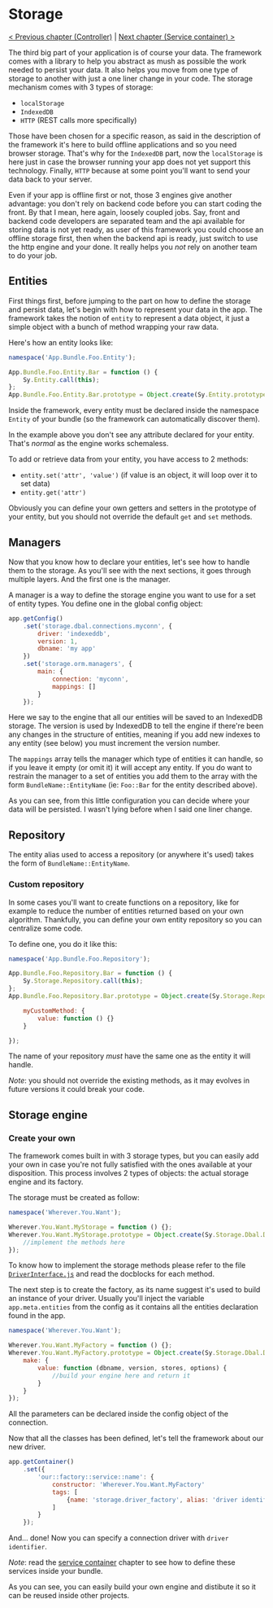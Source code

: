 # Storage

[< Previous chapter (Controller)](controller.md) | [Next chapter (Service container) >](service-container.md)

The third big part of your application is of course your data. The framework comes with a library to help you abstract as mush as possible the work needed to persist your data. It also helps you move from one type of storage to another with just a one liner change in your code. The storage mechanism comes with 3 types of storage:

* `localStorage`
* `IndexedDB`
* `HTTP` (REST calls more specifically)

Those have been chosen for a specific reason, as said in the description of the framework it's here to build offline applications and so you need browser storage. That's why for the `IndexedDB` part, now the `localStorage` is here just in case the browser running your app does not yet support this technology. Finally, `HTTP` because at some point you'll want to send your data back to your server.

Even if your app is offline first or not, those 3 engines give another advantage: you don't rely on backend code before you can start coding the front. By that I mean, here again, loosely coupled jobs. Say, front and backend code developers are separated team and the api available for storing data is not yet ready, as user of this framework you could choose an offline storage first, then when the backend api is ready, just switch to use the http engine and your done.
It really helps you *not* rely on another team to do your job.

## Entities

First things first, before jumping to the part on how to define the storage and persist data, let's begin with how to represent your data in the app. The framework takes the notion of `entity` to represent a data object, it just a simple object with a bunch of method wrapping your raw data.

Here's how an entity looks like:
```js
namespace('App.Bundle.Foo.Entity');

App.Bundle.Foo.Entity.Bar = function () {
    Sy.Entity.call(this);
};
App.Bundle.Foo.Entity.Bar.prototype = Object.create(Sy.Entity.prototype);
```
Inside the framework, every entity must be declared inside the namespace `Entity` of your bundle (so the framework can automatically discover them).

In the example above you don't see any attribute declared for your entity. That's *normal* as the engine works schemaless.

To add or retrieve data from your entity, you have access to 2 methods:

* `entity.set('attr', 'value')` (if value is an object, it will loop over it to set data)
* `entity.get('attr')`

Obviously you can define your own getters and setters in the prototype of your entity, but you should not override the default `get` and `set` methods.

## Managers

Now that you know how to declare your entities, let's see how to handle them to the storage. As you'll see with the next sections, it goes through multiple layers. And the first one is the manager.

A manager is a way to define the storage engine you want to use for a set of entity types. You define one in the global config object:
```js
app.getConfig()
    .set('storage.dbal.connections.myconn', {
        driver: 'indexeddb',
        version: 1,
        dbname: 'my app'
    })
    .set('storage.orm.managers', {
        main: {
            connection: 'myconn',
            mappings: []
        }
    });
```
Here we say to the engine that all our entities will be saved to an IndexedDB storage. The version is used by IndexedDB to tell the engine if there're been any changes in the structure of entities, meaning if you add new indexes to any entity (see below) you must increment the version number.

The `mappings` array tells the manager which type of entities it can handle, so if you leave it empty (or omit it) it will accept any entity. If you do want to restrain the manager to a set of entities you add them to the array with the form `BundleName::EntityName` (ie: `Foo::Bar` for the entity described above).

As you can see, from this little configuration you can decide where your data will be persisted. I wasn't lying before when I said one liner change.

## Repository

The entity alias used to access a repository (or anywhere it's used) takes the form of `BundleName::EntityName`.

### Custom repository

In some cases you'll want to create functions on a repository, like for example to reduce the number of entities returned based on your own algorithm. Thankfully, you can define your own entity repository so you can centralize some code.

To define one, you do it like this:
```js
namespace('App.Bundle.Foo.Repository');

App.Bundle.Foo.Repository.Bar = function () {
    Sy.Storage.Repository.call(this);
};
App.Bundle.Foo.Repository.Bar.prototype = Object.create(Sy.Storage.Repository.prototype, {

    myCustomMethod: {
        value: function () {}
    }

});
```
The name of your repository *must* have the same one as the entity it will handle.

*Note*: you should not override the existing methods, as it may evolves in future versions it could break your code.

## Storage engine

### Create your own

The framework comes built in with 3 storage types, but you can easily add your own in case you're not fully satisfied with the ones available at your disposition. This process involves 2 types of objects: the actual storage engine and its factory.

The storage must be created as follow:
```js
namespace('Wherever.You.Want');

Wherever.You.Want.MyStorage = function () {};
Wherever.You.Want.MyStorage.prototype = Object.create(Sy.Storage.Dbal.DriverInterface.prototype, {
    //implement the methods here
});
```
To know how to implement the storage methods please refer to the file [`DriverInterface.js`](../src/Storage/Dbal/DriverInterface.js) and read the docblocks for each method.

The next step is to create the factory, as its name suggest it's used to build an instance of your driver. Usually you'll inject the variable `app.meta.entities` from the config as it contains all the entities declaration found in the app.

```js
namespace('Wherever.You.Want');

Wherever.You.Want.MyFactory = function () {};
Wherever.You.Want.MyFactory.prototype = Object.create(Sy.Storage.Dbal.DriverFactoryInterface.prototype, {
    make: {
        value: function (dbname, version, stores, options) {
            //build your engine here and return it
        }
    }
});
```
All the parameters can be declared inside the config object of the connection.

Now that all the classes has been defined, let's tell the framework about our new driver.
```js
app.getContainer()
    .set({
        'our::factory::service::name': {
            constructor: 'Wherever.You.Want.MyFactory'
            tags: [
                {name: 'storage.driver_factory', alias: 'driver identifier'}
            ]
        }
    });
```
And... done! Now you can specify a connection driver with `driver identifier`.

*Note*: read the [service container](service-container.md) chapter to see how to define these services inside your bundle.

As you can see, you can easily build your own engine and distibute it so it can be reused inside other projects.